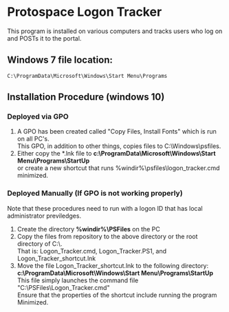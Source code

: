 # Protospace Logon Tracker

This program is installed on various computers and tracks users who log on and POSTs it to the portal.

## Windows 7 file location:

`C:\ProgramData\Microsoft\Windows\Start Menu\Programs`

## Installation Procedure (windows 10)
### Deployed via GPO ###
1. A GPO has been created called "Copy Files, Install Fonts" which is run on all PC's.  <br>
  This GPO, in addition to other things, copies files to C:\Windows\psfiles.
2. Either copy the *.lnk file to **c:\ProgramData\Microsoft\Windows\Start Menu\Programs\StartUp**<br>
  or create a new shortcut that runs %windir%\psfiles\logon_tracker.cmd minimized.   

### Deployed Manually (If GPO is not working properly) ### 
Note that these procedures need to run with a logon ID that has local administrator previledges.
1. Create the directory **%windir%\PSFiles** on the PC   
2. Copy the files from repository to the above directory or the root directory of C:\\.  
  That is: Logon_Tracker.cmd, Logon_Tracker.PS1, and Logon_Tracker_shortcut.lnk
3. Move the file Logon_Tracker_shortcut.lnk to the following directory:
  **c:\ProgramData\Microsoft\Windows\Start Menu\Programs\StartUp**<br>
  This file simply launches the command file "C:\PSFiles\Logon_Tracker.cmd" <br>
  Ensure that the properties of the shortcut include running the program Minimized.
